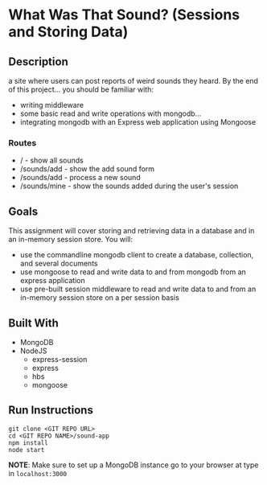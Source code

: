 # What Was That Sound? (Sessions and Storing Data)

## Description

a site where users can post reports of weird sounds they heard. By the end of this project… you should be familiar with:

* writing middleware
* some basic read and write operations with mongodb…
* integrating mongodb with an Express web application using Mongoose

### Routes

* / - show all sounds
* /sounds/add - show the add sound form
* /sounds/add - process a new sound
* /sounds/mine - show the sounds added during the user's session

## Goals

This assignment will cover storing and retrieving data in a database and in an in-memory session store. You will:

* use the commandline mongodb client to create a database, collection, and several documents
* use mongoose to read and write data to and from mongodb from an express application
* use pre-built session middleware to read and write data to and from an in-memory session store on a per session basis

## Built With

* MongoDB
* NodeJS
    * express-session
    * express
    * hbs
    * mongoose

## Run Instructions

```
git clone <GIT REPO URL>
cd <GIT REPO NAME>/sound-app
npm install
node start
```

**NOTE**: Make sure to set up a MongoDB instance
go to your browser at type in `localhost:3000`

